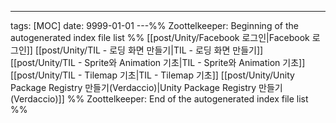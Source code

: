 ---

tags: [MOC] date: 9999-01-01 ---%% Zoottelkeeper: Beginning of the autogenerated
index file list %% [[post/Unity/Facebook 로그인|Facebook 로그인]]
[[post/Unity/TIL - 로딩 화면 만들기|TIL - 로딩 화면 만들기]] [[post/Unity/TIL -
Sprite와 Animation 기초|TIL - Sprite와 Animation 기초]] [[post/Unity/TIL -
Tilemap 기초|TIL - Tilemap 기초]] [[post/Unity/Unity Package Registry
만들기(Verdaccio)|Unity Package Registry 만들기(Verdaccio)]] %% Zoottelkeeper:
End of the autogenerated index file list %%
